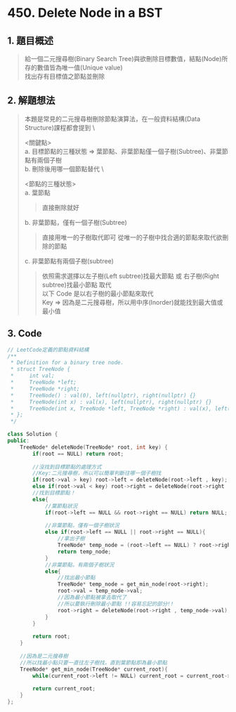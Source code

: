 # 450. Delete Node in a BST

## 1. 題目概述
>給一個二元搜尋樹(Binary Search Tree)與欲刪除目標數值，結點(Node)所存的數值皆為唯一值(Unique value)\
>找出存有目標值之節點並刪除

## 2. 解題想法
>本題是常見的二元搜尋樹刪除節點演算法，在一般資料結構(Data Structure)課程都會提到 \
>
><關鍵點>\
>a. 目標節點的三種狀態 => 葉節點、非葉節點僅一個子樹(Subtree)、非葉節點有兩個子樹 \
>b. 刪除後用哪一個節點替代 \
>
><節點的三種狀態>\
>a. 葉節點
>>直接刪除就好
>
>b. 非葉節點，僅有一個子樹(Subtree)
>>直接用唯一的子樹取代即可
>>從唯一的子樹中找合適的節點來取代欲刪除的節點
>
>c. 非葉節點有兩個子樹(subtree)
>>依照需求選擇以左子樹(Left subtree)找最大節點 或 右子樹(Right subtree)找最小節點 取代\
>>以下 Code 是以右子樹的最小節點來取代\
>>Key => 因為是二元搜尋樹，所以用中序(Inorder)就能找到最大值或最小值

## 3. Code
```C++
// LeetCode定義的節點資料結構
/**
 * Definition for a binary tree node.
 * struct TreeNode {
 *     int val;
 *     TreeNode *left;
 *     TreeNode *right;
 *     TreeNode() : val(0), left(nullptr), right(nullptr) {}
 *     TreeNode(int x) : val(x), left(nullptr), right(nullptr) {}
 *     TreeNode(int x, TreeNode *left, TreeNode *right) : val(x), left(left), right(right) {}
 * };
 */

class Solution {
public:
    TreeNode* deleteNode(TreeNode* root, int key) {
        if(root == NULL) return root;
        
        //沒找到目標節點的處理方式
        //Key:二元搜尋樹，所以可以簡單判斷往哪一個子樹找
        if(root->val > key) root->left = deleteNode(root->left , key);
        else if(root->val < key) root->right = deleteNode(root->right , key);
        //找到目標節點！
        else{
            //葉節點狀況
            if(root->left == NULL && root->right == NULL) return NULL;
            
            //非葉節點，僅有一個子樹狀況
            else if(root->left == NULL || root->right == NULL){
                //拿出子樹
                TreeNode* temp_node = (root->left == NULL) ? root->right : root->left;
                return temp_node;
            }
            //非葉節點，有兩個子樹狀況
            else{
                //找出最小節點
                TreeNode* temp_node = get_min_node(root->right);
                root->val = temp_node->val;
                //因為最小節點被拿去取代了
                //所以要執行刪除最小節點 !!容易忘記的部分!!
                root->right = deleteNode(root->right , temp_node->val);
            }
        }
        
        return root;
    }
    
    //因為是二元搜尋樹
    //所以找最小點只要一直往左子樹找，直到葉節點即為最小節點
    TreeNode* get_min_node(TreeNode* current_root){
        while(current_root->left != NULL) current_root = current_root->left;
        
        return current_root;
    }
};
```
